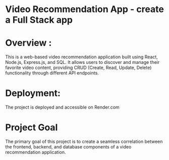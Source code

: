 # Video Recommendation App - create a Full Stack app

# Overview : 
This is a web-based video recommendation application built using React, Node.js, Express.js, and SQL. 
It allows users to discover and manage their favorite video content, 
providing CRUD (Create, Read, Update, Delete) functionality through different API endpoints.

# Deployment: 
The project is deployed and accessible on Render.com

# Project Goal
The primary goal of this project is to create a seamless correlation between the frontend, backend, and database components of a video recommendation application. 


